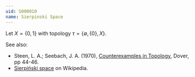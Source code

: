 ```yaml
---
uid: S000010
name: Sierpinski Space
---
```

Let $X = \{0,1\}$ with topology $\tau = \{\emptyset, \{0\}, X \}$.

See also:

* Steen, L. A.; Seebach, J. A. (1970), [Counterexamples in Topology](http://books.google.com/books/about/Counterexamples_in_Topology.html?id=DkEuGkOtSrUC), Dover, pp 44-46.
* [Sierpiński space](http://en.wikipedia.org/wiki/Sierpinski_space) on Wikipedia.

